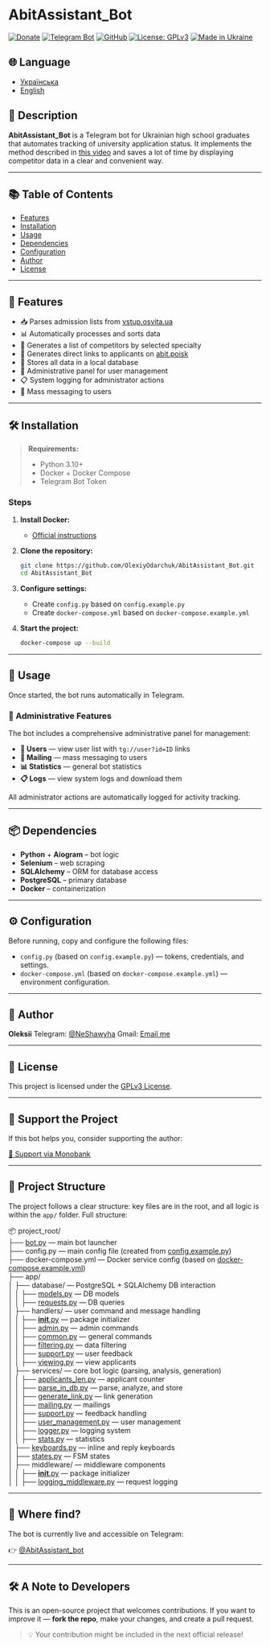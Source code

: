 # AbitAssistant_Bot

[![Donate](https://img.shields.io/badge/💸%20Support%20Project-Monobank-orange)](https://send.monobank.ua/jar/23E3WYNesG)
[![Telegram Bot](https://img.shields.io/badge/🤖%20Telegram-Bot-blue?logo=telegram)](https://t.me/AbitAssistant_bot)
[![GitHub](https://img.shields.io/badge/GitHub-OlexiyOdarchuk-black?logo=github)](https://github.com/OlexiyOdarchuk)
[![License: GPLv3](https://img.shields.io/badge/License-GPLv3-blue.svg)](https://www.gnu.org/licenses/gpl-3.0.html)
[![Made in Ukraine](https://img.shields.io/badge/Made%20with%20❤️-in%20Ukraine-ffd700?style=flat&logo=flag&logoColor=blue)](https://t.me/NeShawyha)

## 🌐 Language

- [Українська](README.md)
- [English](README_en.md)

## 🧾 Description

**AbitAssistant_Bot** is a Telegram bot for Ukrainian high school graduates that automates tracking of university application status. It implements the method described in [this video](https://www.youtube.com/watch?v=m5YfI8_2ONo) and saves a lot of time by displaying competitor data in a clear and convenient way.

---

## 📚 Table of Contents

- [Features](#-features)
- [Installation](#-installation)
- [Usage](#-usage)
- [Dependencies](#-dependencies)
- [Configuration](#️-configuration)
- [Author](#-author)
- [License](#-license)

---

## 🧠 Features

- 📥 Parses admission lists from [vstup.osvita.ua](https://vstup.osvita.ua)
- 📊 Automatically processes and sorts data
- 🧾 Generates a list of competitors by selected specialty
- 🔗 Generates direct links to applicants on [abit.poisk](https://abit-poisk.org.ua/)
- 📂 Stores all data in a local database
- 👥 Administrative panel for user management
- 📋 System logging for administrator actions
- 📣 Mass messaging to users

---

## 🛠 Installation

> **Requirements:**
>
> - Python 3.10+
> - Docker + Docker Compose
> - Telegram Bot Token

### Steps

1. **Install Docker:**
   - [Official instructions](https://docs.docker.com/get-docker/)

2. **Clone the repository:**

   ```bash
   git clone https://github.com/OlexiyOdarchuk/AbitAssistant_Bot.git
   cd AbitAssistant_Bot
   ```

3. **Configure settings:**
   - Create `config.py` based on `config.example.py`
   - Create `docker-compose.yml` based on `docker-compose.example.yml`

4. **Start the project:**

   ```bash
   docker-compose up --build
   ```

---

## 🚀 Usage

Once started, the bot runs automatically in Telegram.

### 👥 Administrative Features

The bot includes a comprehensive administrative panel for management:

- **👥 Users** — view user list with `tg://user?id=ID` links
- **📣 Mailing** — mass messaging to users
- **📊 Statistics** — general bot statistics
- **📋 Logs** — view system logs and download them

All administrator actions are automatically logged for activity tracking.

---

## 📦 Dependencies

- **Python** + **Aiogram** – bot logic
- **Selenium** – web scraping
- **SQLAlchemy** – ORM for database access
- **PostgreSQL** – primary database
- **Docker** – containerization

---

## ⚙️ Configuration

Before running, copy and configure the following files:

- `config.py` (based on `config.example.py`) — tokens, credentials, and settings.
- `docker-compose.yml` (based on `docker-compose.example.yml`) — environment configuration.

---

## 👤 Author

**Oleksii**
Telegram: [@NeShawyha](https://t.me/NeShawyha)
Gmail: [Email me](mailto:shawyhaf@gmail.com)

---

## 📄 License

This project is licensed under the [GPLv3 License](https://www.gnu.org/licenses/gpl-3.0.html).

---

## 🧡 Support the Project

If this bot helps you, consider supporting the author:

[💸 Support via Monobank](https://send.monobank.ua/jar/23E3WYNesG)

---

## 📂 Project Structure

The project follows a clear structure: key files are in the root, and all logic is within the `app/` folder. Full structure:

📦 project_root/  
├── [bot.py](./bot.py) — main bot launcher  
├── config.py — main config file (created from [config.example.py](./config.example.py))  
├── docker-compose.yml — Docker service config (based on [docker-compose.example.yml](./docker-compose.example.yml))  
├── app/  
│   ├── database/ — PostgreSQL + SQLAlchemy DB interaction  
│   │   ├── [models.py](./app/database/models.py) — DB models  
│   │   ├── [requests.py](./app/database/requests.py) — DB queries  
│   ├── handlers/ — user command and message handling  
│   │   ├── [**init**.py](./app/handlers/__init__.py) — package initializer  
│   │   ├── [admin.py](./app/handlers/admin.py) — admin commands  
│   │   ├── [common.py](./app/handlers/common.py) — general commands  
│   │   ├── [filtering.py](./app/handlers/filtering.py) — data filtering  
│   │   ├── [support.py](./app/handlers/support.py) — user feedback  
│   │   ├── [viewing.py](./app/handlers/viewing.py) — view applicants  
│   ├── services/ — core bot logic (parsing, analysis, generation)  
│   │   ├── [applicants_len.py](./app/services/applicants_len.py) — applicant counter  
│   │   ├── [parse_in_db.py](./app/services/parse_in_db.py) — parse, analyze, and store  
│   │   ├── [generate_link.py](./app/services/generate_link.py) — link generation  
│   │   ├── [mailing.py](./app/services/mailing.py) — mailings  
│   │   ├── [support.py](./app/services/support.py) — feedback handling  
│   │   ├── [user_management.py](./app/services/user_management.py) — user management  
│   │   ├── [logger.py](./app/services/logger.py) — logging system  
│   │   ├── [stats.py](./app/services/stats.py) — statistics  
│   ├── [keyboards.py](./app/keyboards.py) — inline and reply keyboards  
│   ├── [states.py](./app/states.py) — FSM states  
│   ├── middleware/ — middleware components  
│   │   ├── [**init**.py](./app/middleware/__init__.py) — package initializer  
│   │   ├── [logging_middleware.py](./app/middleware/logging_middleware.py) — request logging  

---

## 📡 Where find?

The bot is currently live and accessible on Telegram:

👉 [@AbitAssistant_bot](https://t.me/AbitAssistant_bot)

---

## 🛠 A Note to Developers

This is an open-source project that welcomes contributions. If you want to improve it — **fork the repo**, make your changes, and create a pull request.

> 💡 Your contribution might be included in the next official release!
